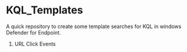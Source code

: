 # KQL_Templates
A quick repository to create some template searches for KQL in windows Defender for Endpoint.

1. URL Click Events
